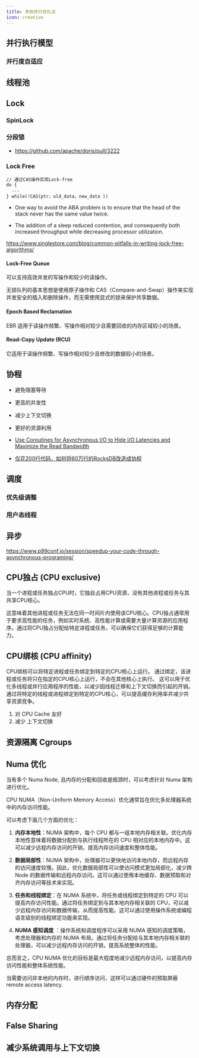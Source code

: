 ```yaml
---
title: 多核并行优化点
icon: creative
---
```


## 并行执行模型

### 并行度自适应

## 线程池

## Lock

### SpinLock

### 分段锁

- <https://github.com/apache/doris/pull/3222>

### Lock Free

```
// 通过CAS操作实现Lock-free
do {
  ...
} while(!CAS(ptr，old_data，new_data ))
```

- One way to avoid the ABA problem is to ensure that the head of the stack never has the same value twice.

- The addition of a sleep reduced contention, and consequently both increased throughput while decreasing processor utilization.

<https://www.singlestore.com/blog/common-pitfalls-in-writing-lock-free-algorithms/>

#### Lock-Free Queue

可以支持高效并发的写操作和较少的读操作。

无锁队列的基本思想是使用原子操作和 CAS（Compare-and-Swap）操作来实现并发安全的插入和删除操作，而无需使用显式的锁来保护共享数据。

#### Epoch Based Reclamation

EBR 适用于读操作频繁、写操作相对较少且需要回收的内存区域较小的场景。

#### Read-Copy Update (RCU)

它适用于读操作频繁、写操作相对较少且修改的数据较小的场景。

## 协程

- 避免阻塞等待
- 更高的并发性
- 减少上下文切换
- 更好的资源利用


- [Use Coroutines for Asynchronous I/O to Hide I/O Latencies and Maximize the Read Bandwidth](https://db.in.tum.de/~fent/papers/coroutines.pdf?lang=en)
- [仅花200行代码，如何将60万行的RocksDB改造成协程](https://mp.weixin.qq.com/s/WbR7dN7wVdVEpB8wHBbxCw)

## 调度

### 优先级调整

### 用户态线程

## 异步

<https://www.p99conf.io/session/speedup-your-code-through-asynchronous-programing/>

## CPU独占 (CPU exclusive)

当一个进程或任务独占CPU时，它独自占用CPU资源，没有其他进程或任务与其共享CPU核心。

这意味着其他进程或任务无法在同一时间片内使用该CPU核心。CPU独占通常用于要求高性能的任务，例如实时系统、高性能计算或需要大量计算资源的应用程序。通过将CPU独占分配给特定进程或任务，可以确保它们获得足够的计算能力。

## CPU绑核 (CPU affinity)

CPU绑核可以将特定进程或任务绑定到特定的CPU核心上运行。
通过绑定，该进程或任务将只在指定的CPU核心上运行，不会在其他核心上执行。
这可以用于优化多线程或并行应用程序的性能，以减少因线程迁移和上下文切换而引起的开销。通过将特定的线程或进程绑定到特定的CPU核心，可以提高缓存利用率并减少共享资源竞争。

1. 对 CPU Cache 友好
2. 减少 上下文切换

## 资源隔离 Cgroups


## Numa 优化

当有多个 Numa Node, 且内存的分配和回收是瓶颈时，可以考虑针对 Numa 架构进行优化。

CPU NUMA（Non-Uniform Memory Access）优化通常旨在优化多处理器系统中的内存访问性能。

可以考虑下面几个方面的优化：

1. **内存本地性**：NUMA 架构中，每个 CPU 都与一组本地内存相关联。优化内存本地性意味着将数据分配到与执行线程所在的 CPU 相对应的本地内存中。这可以减少远程内存访问的开销，提高内存访问速度和整体性能。

2. **数据局部性**：NUMA 架构中，处理器可以更快地访问本地内存，而远程内存的访问速度较慢。因此，优化数据局部性可以使访问模式更加局部化，减少跨 Node 的数据传输和远程内存访问。这可以通过使用本地缓存、数据预取和对齐内存访问等技术来实现。

3. **任务和线程绑定**：在 NUMA 系统中，将任务或线程绑定到特定的 CPU 可以提高内存访问性能。通过将任务绑定到与其本地内存相关联的 CPU，可以减少远程内存访问和数据传输，从而提高性能。这可以通过使用操作系统或编程语言级别的线程绑定功能来实现。

4. **NUMA 感知调度** ：操作系统和调度程序可以采用 NUMA 感知的调度策略，考虑处理器和内存的 NUMA 布局。通过将任务分配给与其本地内存相关联的处理器，可以减少远程内存访问的开销，提高系统整体的性能。

总而言之，CPU NUMA 优化的目标是最大程度地减少远程内存访问，以提高内存访问性能和整体系统性能。

当需要访问非本地的内存时，进行顺序访问，这样可以通过硬件的预取屏蔽 remote access latency.

## 内存分配

## False Sharing

## 减少系统调用与上下文切换

